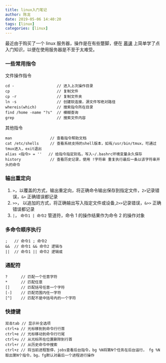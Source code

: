 ```yaml
---
title: linux入门笔记
author: 陈龙
date: 2019-05-06 14:40:20
tags: [linux]
categories: [linux]
---
```


最近由于购买了一个 linux 服务器，操作是在有些蹩脚，便在 [慕课](https://www.imooc.com/learn/175) 上简单学了点入门知识，以便在使用服务器是不至于太难受。

### 一些常用指令

文件操作指令

```shell
cd -                   // 进入上次操作目录
cp                     // 复制文件
cp -r                  // 复制文件夹
ln -s                  // 创建软连接，源文件写绝对路径
whereis(which)         // 搜索指令所在目录
find /home -name "?s"  // 模糊查询
grep                   // 搜索文件内容
```

其他指令

```shell
man                 // 查看指令帮助文档
cat /etc/shells     // 查看系统支持的shell版本，如有/usr/bin/tmux，可通过tmux进入，exit退出
alias <指令> = ''   // 给指令指定别名，写入~/.bashrc环境变量永久保存
history             // 查看历史记录，使用 !字符串 重复执行最后一条以该字符串开头的命令
```

### 输出重定向

1. `>`，以覆盖的方式，输出重定向，将正确命令输出保存到指定文件，`2>`记录错误，`&>` 正确错误都记录
2. `>>`， 以追加的方式，将正确输出写入指定文件或设备,`2>>`记录错误，`&>>` 正确错误都记录
3. `|`， `命令1 | 命令2` 管道符，命令 1 的操作结果作为命令 2 的操作对象

### 多命令顺序执行

```shell
;   // 命令1 ; 命令2
&&  // 命令1 && 命令2 逻辑与
||  // 命令1 || 命令2 逻辑或
```

### 通配符

```shell
?      // 匹配一个任意字符
*      // 匹配任意
[]     // 匹配括号任意一个字符
[-]    // 匹配范围内任一字符
[^]    // 匹配不是中括号内的一个字符
```

### 快捷键

```shell
双击tab // 显示补全选项
ctrl+a // 光标移到到命令行行首
ctrl+e // 光标移动到命令行行尾
ctrl+u // 从光标所在位置删除到行首
ctrl+r // 从历史命令中搜索
ctrl+z // 将当前进程暂停，jobs查看后台指令，bg %N将第N个任务在后台运行， fg %N取出第N个指令，bg，fg默认对最后一个进程进行操作
```
